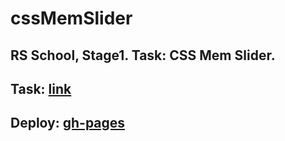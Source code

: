 # cssMemSlider
RS School, Stage1. Task: CSS Mem Slider.
---
Task: [link](https://github.com/rolling-scopes-school/tasks/tree/master/tasks/css-mem-slider) 
---
Deploy: [gh-pages](https://vovoka-path.github.io/cssMemSlider/cssMemSlider/index.html)
---